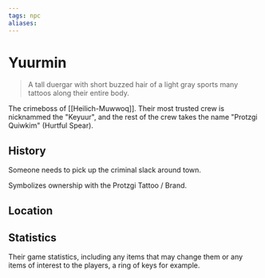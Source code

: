 ```yaml
---
tags: npc
aliases: 
---
```

# Yuurmin

> A tall duergar with short buzzed hair of a light gray sports many tattoos along their entire body.

The crimeboss of [[Heilich-Muwwoq]]. Their most trusted crew is nicknammed the "Keyuur", and the rest of the crew takes the name "Protzgi Quiwkim" (Hurtful Spear).

## History
Someone needs to pick up the criminal slack around town.

Symbolizes ownership with the Protzgi Tattoo / Brand.

## Location


## Statistics
Their game statistics, including any items that may change them or any items of interest to the players, a ring of keys for example.
